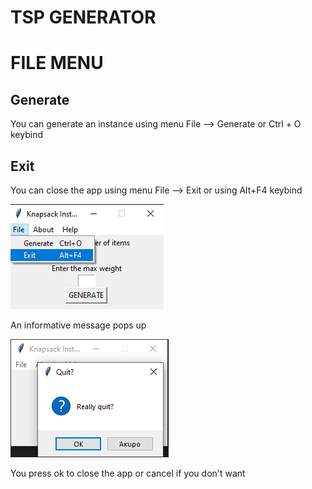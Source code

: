 # TSP GENERATOR

# FILE MENU

## Generate 

You can generate an instance using menu File --> Generate or Ctrl + O keybind


## Exit

You can close the app using menu File --> Exit or using Alt+F4 keybind

<p><img src = "doc images/File menu/close app.png" title="Close app"/> </p>

An informative message pops up

<p><img src ="doc images/File menu/close app pop up.png" title="close app pop up"/> </p>

You press ok to close the app or cancel if you don't want